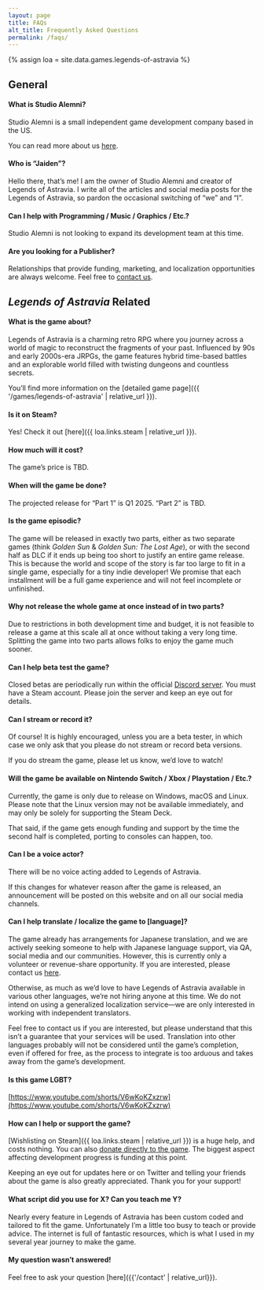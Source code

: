 ```yaml
---
layout: page
title: FAQs
alt_title: Frequently Asked Questions
permalink: /faqs/
---
```

{% assign loa = site.data.games.legends-of-astravia %}

## General
#### What is Studio Alemni?

Studio Alemni is a small independent game development company based in the US. 

You can read more about us [here](https://www.studioalemni.com/about). 

#### Who is “Jaiden”?

Hello there, that’s me! I am the owner of Studio Alemni and creator of Legends of Astravia. I write all of the articles and social media posts for the Legends of Astravia, so pardon the occasional switching of “we” and “I”. 

#### Can I help with Programming / Music / Graphics / Etc.?

Studio Alemni is not looking to expand its development team at this time. 

#### Are you looking for a Publisher? 

Relationships that provide funding, marketing, and localization opportunities are always welcome. Feel free to [contact us](https://studioalemni.com/contact).

## _Legends of Astravia_ Related
#### What is the game about?

Legends of Astravia is a charming retro RPG where you journey across a world of magic to reconstruct the fragments of your past. Influenced by 90s and early 2000s-era JRPGs, the game features hybrid time-based battles and an explorable world filled with twisting dungeons and countless secrets. 

You’ll find more information on the [detailed game page]({{ '/games/legends-of-astravia' | relative_url }}).

<!--
#### Where can I play it?

While the final game isn't done yet, there is a free, short demo available on [Steam]({{ loa.links.steam | relative_url }}). A standalone version is also available on [itch.io]({{ loa.links.itch | relative_url }}). 

Though, please keep in mind **this demo is now a little outdated**--it was released in February 2022. The final game will have [updated graphics]({{ '/2022/12/05/developers-log-nov-2022' | relative_url }}) and a lot of gameplay enhancements.
-->

#### Is it on Steam?

Yes! Check it out [here]({{ loa.links.steam | relative_url }}).

#### How much will it cost?

The game’s price is TBD.

#### When will the game be done?

The projected release for “Part 1” is Q1 2025. “Part 2” is TBD. 

#### Is the game episodic? 

The game will be released in exactly two parts, either as two separate games (think *Golden Sun* & *Golden Sun: The Lost Age*), or with the second half as DLC if it ends up being too short to justify an entire game release. This is because the world and scope of the story is far too large to fit in a single game, especially for a tiny indie developer! We promise that each installment will be a full game experience and will not feel incomplete or unfinished. 

#### Why not release the whole game at once instead of in two parts? 

Due to restrictions in both development time and budget, it is not feasible to release a game at this scale all at once without taking a very long time. Splitting the game into two parts allows folks to enjoy the game much sooner. 

#### Can I help beta test the game?

Closed betas are periodically run within the official [Discord server](https://www.discord.com/invite/astravia). You must have a Steam account. Please join the server and keep an eye out for details.

#### Can I stream or record it?

Of course! It is highly encouraged, unless you are a beta tester, in which case we only ask that you please do not stream or record beta versions. 

If you do stream the game, please let us know, we’d love to watch! 

#### Will the game be available on Nintendo Switch / Xbox / Playstation / Etc.?

Currently, the game is only due to release on Windows, macOS and Linux. Please note that the Linux version may not be available immediately, and may only be solely for supporting the Steam Deck. 

That said, if the game gets enough funding and support by the time the second half is completed, porting to consoles can happen, too.

#### Can I be a voice actor?

There will be no voice acting added to Legends of Astravia. 

If this changes for whatever reason after the game is released, an announcement will be posted on this website and on all our social media channels.

#### Can I help translate / localize the game to \[language\]?

The game already has arrangements for Japanese translation, and we are actively seeking someone to help with Japanese language support, via QA, social media and our communities. However, this is currently only a volunteer or revenue-share opportunity. If you are interested, please contact us [here](https://studioalemni.com/contact). 

Otherwise, as much as we’d love to have Legends of Astravia available in various other languages, we’re not hiring anyone at this time. We do not intend on using a generalized localization service—we are only interested in working with independent translators. 

Feel free to contact us if you are interested, but please understand that this isn’t a guarantee that your services will be used. Translation into other languages probably will not be considered until the game’s completion, even if offered for free, as the process to integrate is too arduous and takes away from the game’s development.

#### Is this game LGBT? 

[https://www.youtube.com/shorts/V6wKoKZxzrw](https://www.youtube.com/shorts/V6wKoKZxzrw)

#### How can I help or support the game?

[Wishlisting on Steam]({{ loa.links.steam | relative_url }}) is a huge help, and costs nothing. You can also [donate directly to the game](https://ko-fi.com/astravia). The biggest aspect affecting development progress is funding at this point. 

Keeping an eye out for updates here or on Twitter and telling your friends about the game is also greatly appreciated. Thank you for your support! 

#### What script did you use for X? Can you teach me Y? 

Nearly every feature in Legends of Astravia has been custom coded and tailored to fit the game. Unfortunately I’m a little too busy to teach or provide advice. The internet is full of fantastic resources, which is what I used in my several year journey to make the game. 

#### My question wasn’t answered!

Feel free to ask your question [here]({{'/contact' | relative_url}}).